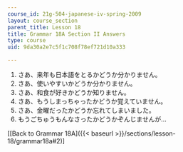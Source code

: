 ```yaml
---
course_id: 21g-504-japanese-iv-spring-2009
layout: course_section
parent_title: Lesson 18
title: Grammar 18A Section II Answers
type: course
uid: 9da30a2e7c5f1c708f78ef721d10a333

---
```


1.  さあ、来年も日本語をとるかどうか分かりません。
2.  さあ、使いやすいかどうか分かりません。
3.  さあ、和食が好きかどうか知りません。
4.  さあ、もうしまっちゃったかどうか覚えていません。
5.  さあ、金曜だったかどうか忘れてしまいました。
6.  もうごちゅうもんなさったかどうかぞんじませんが…

\[[Back to Grammar 18A]({{< baseurl >}}/sections/lesson-18/grammar18a#2)\]